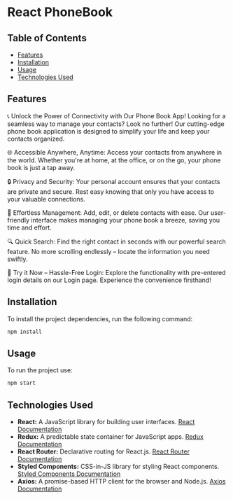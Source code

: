 # React PhoneBook
## Table of Contents
- [Features](#features)
- [Installation](#installation)
- [Usage](#usage)
- [Technologies Used](#technologies-used)

## Features

📞 Unlock the Power of Connectivity with Our Phone Book App!
Looking for a seamless way to manage your contacts? Look no further! Our cutting-edge phone book application is designed to simplify your life and keep your contacts organized.

🌐 Accessible Anywhere, Anytime:
Access your contacts from anywhere in the world. Whether you're at home, at the office, or on the go, your phone book is just a tap away.

🔒 Privacy and Security:
Your personal account ensures that your contacts are private and secure. Rest easy knowing that only you have access to your valuable connections.

🚀 Effortless Management:
Add, edit, or delete contacts with ease. Our user-friendly interface makes managing your phone book a breeze, saving you time and effort.

🔍 Quick Search:
Find the right contact in seconds with our powerful search feature. No more scrolling endlessly – locate the information you need swiftly.

📱 Try it Now – Hassle-Free Login:
Explore the functionality with pre-entered login details on our Login page. Experience the convenience firsthand!

## Installation
To install the project dependencies, run the following command:
```bash
npm install
```
## Usage
To run the project use:
```bash
npm start
```
## Technologies Used

- **React:** A JavaScript library for building user interfaces. [React Documentation](https://reactjs.org/)
- **Redux:** A predictable state container for JavaScript apps. [Redux Documentation](https://redux.js.org/)
- **React Router:** Declarative routing for React.js. [React Router Documentation](https://reactrouter.com/)
- **Styled Components:** CSS-in-JS library for styling React components. [Styled Components Documentation](https://styled-components.com/)
- **Axios:** A promise-based HTTP client for the browser and Node.js. [Axios Documentation](https://axios-http.com/)
